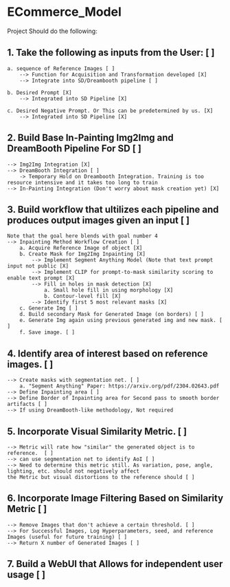 # ECommerce_Model


Project Should do the following:

## 1. Take the following as inputs from the User: [ ]

    a. sequence of Reference Images [ ]
        --> Function for Acquisition and Transformation developed [X]
        --> Integrate into SD/Dreambooth pipeline [ ] 

    b. Desired Prompt [X]
        --> Integrated into SD Pipeline [X]

    c. Desired Negative Prompt. Or This can be predetermined by us. [X]
        --> Integrated into SD Pipeline [X]

## 2. Build Base In-Painting Img2Img and DreamBooth Pipeline For SD [ ]
    --> Img2Img Integration [X]
    --> DreamBooth Integration [ ] 
        -> Temporary Hold on Dreambooth Integration. Training is too resource intensive and it takes too long to train
    --> In-Painting Integration (Don't worry about mask creation yet) [X]

## 3. Build workflow that ultilizes each pipeline and produces output images given an input [ ] 
    Note that the goal here blends with goal number 4
    --> Inpainting Method Workflow Creation [ ]
        a. Acquire Reference Image of object [X] 
        b. Create Mask for Img2Img Inpainting [X]
            --> Implement Segment Anything Model (Note that text prompt input not public [X]
            --> Implement CLIP for prompt-to-mask similarity scoring to enable text prompt [X]
            --> Fill in holes in mask detection [X]
                a. Small hole fill in using morphology [X]
                b. Contour-level fill [X]
            --> Identify first 5 most relevant masks [X]
        c. Generate Img [ ]
        d. Build secondary Mask for Generated Image (on borders) [ ]
        e. Generate Img again using previous generated img and new mask. [ ]
        f. Save image. [ ]

## 4. Identify area of interest based on reference images. [ ]

    --> Create masks with segmentation net. [ ]
        a. "Segment Anything" Paper: https://arxiv.org/pdf/2304.02643.pdf
    --> Define Inpainting area [ ]
    --> Define Border of Inpainting area for Second pass to smooth border artifacts [ ]
    --> If using DreamBooth-like methodology, Not required

## 5. Incorporate Visual Similarity Metric.  [ ]

    --> Metric will rate how "similar" the generated object is to reference.  [ ]
    --> can use segmentation net to identify AoI [ ]
    --> Need to determine this metric still. As variation, pose, angle, lighting, etc. should not negatively affect
    the Metric but visual distortions to the reference should [ ]

## 6. Incorporate Image Filtering Based on Similarity Metric [ ]

    --> Remove Images that don't achieve a certain threshold. [ ]
    --> For Successful Images, Log Hyperparameters, seed, and reference Images (useful for future training) [ ]
    --> Return X number of Generated Images [ ]

## 7. Build a WebUI that Allows for independent user usage [ ]
